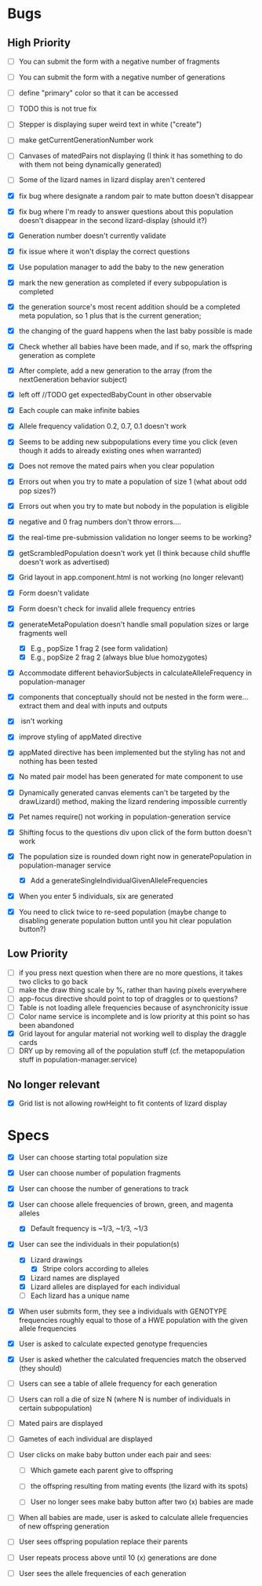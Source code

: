 # Bugs

## High Priority
- [ ] You can submit the form with a negative number of fragments
- [ ] You can submit the form with a negative number of generations
- [ ] define "primary" color so that it can be accessed
- [ ] TODO this is not true fix
- [ ] Stepper is displaying super weird text in white ("create")
- [ ] make getCurrentGenerationNumber work
- [ ] Canvases of matedPairs not displaying (I think it has something to do with them not being dynamically generated)
- [ ] Some of the lizard names in lizard display aren't centered
- [x] fix bug where designate a random pair to mate button doesn't disappear
- [x] fix bug where I'm ready to answer questions about this population doesn't disappear in the second lizard-display (should it?)
- [x] Generation number doesn't currently validate
- [x] fix issue where it won't display the correct questions
- [x] Use population manager to add the baby to the new generation
- [x] mark the new generation as completed if every subpopulation is completed
- [x] the generation source's most recent addition should be a completed meta population, so 1 plus that is the current generation;
- [x] the changing of the guard happens when the last baby possible is made
- [x] Check whether all babies have been made, and if so, mark the offspring generation as complete
- [x] After complete, add a new generation to the array (from the nextGeneration behavior subject)
- [x] left off //TODO get expectedBabyCount in other observable
- [x] Each couple can make infinite babies
- [x] Allele frequency validation 0.2, 0.7, 0.1 doesn't work
- [x] Seems to be adding new subpopulations every time you click (even though it adds to already existing ones when warranted)
- [x] Does not remove the mated pairs when you clear population
- [x] Errors out when you try to mate a population of size 1 (what about odd pop sizes?)
- [x] Errors out when you try to mate but nobody in the population is eligible
- [x] negative and 0 frag numbers don't throw errors....
- [x] the real-time pre-submission validation no longer seems to be working?
- [x] getScrambledPopulation doesn't work yet (I think because child shuffle doesn't work as advertised)
- [x] Grid layout in app.component.html is not working (no longer relevant)
- [x] Form doesn't validate
- [x] Form doesn't check for invalid allele frequency entries
- [x] generateMetaPopulation doesn't handle small population sizes or large fragments well
    - [x] E.g., popSize 1 frag 2 (see form validation)
    - [x] E.g., popSize 2 frag 2 (always blue blue homozygotes)
- [x] Accommodate different behaviorSubjects in calculateAlleleFrequency in population-manager
- [x] components that conceptually should not be nested in the form were... extract them and deal with inputs and outputs
- [x] <app-mate> isn't working
- [x] improve styling of appMated directive
- [x] appMated directive has been implemented but the styling has not and nothing has been tested
- [x] No mated pair model has been generated for mate component to use
- [x] Dynamically generated canvas elements can't be targeted by the drawLizard() method, making the lizard rendering impossible currently
- [x] Pet names require() not working in population-generation service
- [x] Shifting focus to the questions div upon click of the form button doesn't work
- [x] The population size is rounded down right now in generatePopulation in population-manager service
    - [x] Add a generateSingleIndividualGivenAlleleFrequencies
- [x] When you enter 5 individuals, six are generated
- [x] You need to click twice to re-seed population (maybe change to disabling generate population button until you hit clear population button?)


## Low Priority
- [ ] if you press next question when there are no more questions, it takes two clicks to go back
- [ ] make the draw thing scale by %, rather than having pixels everywhere
- [ ] app-focus directive should point to top of draggles or to questions?
- [ ] Table is not loading allele frequencies because of asynchronicity issue
- [ ] Color name service is incomplete and is low priority at this point so has been abandoned
- [x] Grid layout for angular material not working well to display the draggle cards
- [ ] DRY up by removing all of the population stuff (cf. the metapopulation stuff in population-manager.service)

## No longer relevant
- [x] Grid list is not allowing rowHeight to fit contents of lizard display

# Specs

- [x] User can choose starting total population size
- [x] User can choose number of population fragments
- [x] User can choose the number of generations to track
- [x] User can choose allele frequencies of brown, green, and magenta alleles
  - [x] Default frequency is ~1/3, ~1/3, ~1/3
- [x] User can see the individuals in their population(s)
	- [x] Lizard drawings
		- [x] Stripe colors according to alleles
	- [x] Lizard names are displayed
	- [x] Lizard alleles are displayed for each individual
  - [ ] Each lizard has a unique name
- [x] When user submits form, they see a individuals with GENOTYPE frequencies roughly equal to those of a HWE population with the given allele frequencies
- [x] User is asked to calculate expected genotype frequencies
- [x] User is asked whether the calculated frequencies match the observed (they should)
- [ ] Users can see a table of allele frequency for each generation
- [ ] Users can roll a die of size N (where N is number of individuals in certain subpopulation)
- [ ] Mated pairs are displayed
- [ ] Gametes of each individual are displayed
- [ ] User clicks on make baby button under each pair and sees:
	- [ ] Which gamete each parent give to offspring
	- [ ] the offspring resulting from mating events (the lizard with its spots)
	- [ ] User no longer sees make baby button after two (x) babies are made


- [ ] When all babies are made, user is asked to calculate allele frequencies of new offspring generation

- [ ] User sees offspring population replace their parents
- [ ] User repeats process above until 10 (x) generations are done
- [ ] User sees the allele frequencies of each generation
